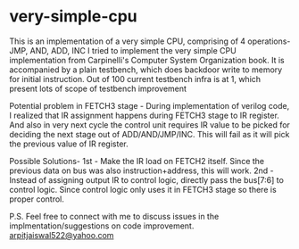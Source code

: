 # very-simple-cpu

This is an implementation of a very simple CPU, comprising of 4 operations- JMP, AND, ADD, INC
I tried to implement the very simple CPU implementation from Carpinelli's Computer System Organization book.
It is accompanied by a plain testbench, which does backdoor write to memory for initial instruction. Out of 100 current testbench infra is at 1, which present lots of scope of testbench improvement

Potential problem in FETCH3 stage - 
During implementation of verilog code, I realized that IR assignment happens during FETCH3 stage to IR register.
And also in very next cycle the control unit requires IR value to be picked for deciding the next stage out of ADD/AND/JMP/INC.
This will fail as it will pick the previous value of IR register.

Possible Solutions-
1st - Make the IR load on FETCH2 itself. Since the previous data on bus was also instruction+address, this will work.
2nd - Instead of assigning output IR to control logic, directly pass the bus[7:6] to control logic. Since control logic only uses it in FETCH3 stage so there is proper control.

P.S. Feel free to connect with me to discuss issues in the implmentation/suggestions on code improvement.
arpitjaiswal522@yahoo.com
